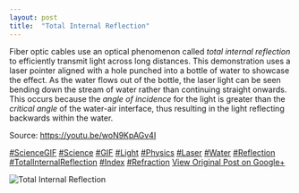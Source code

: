 ```yaml
---
layout: post
title:  "Total Internal Reflection"
---
```


Fiber optic cables use an optical phenomenon called _total internal reflection_ to efficiently transmit light across long distances. This demonstration uses a laser pointer aligned with a hole punched into a bottle of water to showcase the effect. As the water flows out of the bottle, the laser light can be seen bending down the stream of water rather than continuing straight onwards. This occurs because the _angle of incidence_ for the light is greater than the _critical angle_ of the water-air interface, thus resulting in the light reflecting backwards within the water.   
  
Source: <https://youtu.be/woN9KpAGv4I>  
  
[#ScienceGIF](https://plus.google.com/s/%23ScienceGIF/posts) [#Science](https://plus.google.com/s/%23Science/posts) [#GIF](https://plus.google.com/s/%23GIF/posts) [#Light](https://plus.google.com/s/%23Light/posts) [#Physics](https://plus.google.com/s/%23Physics/posts) [#Laser](https://plus.google.com/s/%23Laser/posts) [#Water](https://plus.google.com/s/%23Water/posts) [#Reflection](https://plus.google.com/s/%23Reflection/posts) [#TotalInternalReflection](https://plus.google.com/s/%23TotalInternalReflection/posts) [#Index](https://plus.google.com/s/%23Index/posts) [#Refraction](https://plus.google.com/s/%23Refraction/posts)﻿
[View Original Post on Google+](https://plus.google.com/+ColinSullender/posts/9dWFTWVczcX)

![Total Internal Reflection](/assets/img/2015-12-21-Total-Internal-Reflection.gif)
